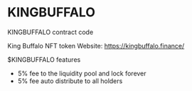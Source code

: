 # KINGBUFFALO
KINGBUFFALO contract code

King Buffalo NFT token 
Website: https://kingbuffalo.finance/

$KINGBUFFALO features
- 5% fee to the liquidity pool and lock forever
- 5% fee auto distribute to all holders
